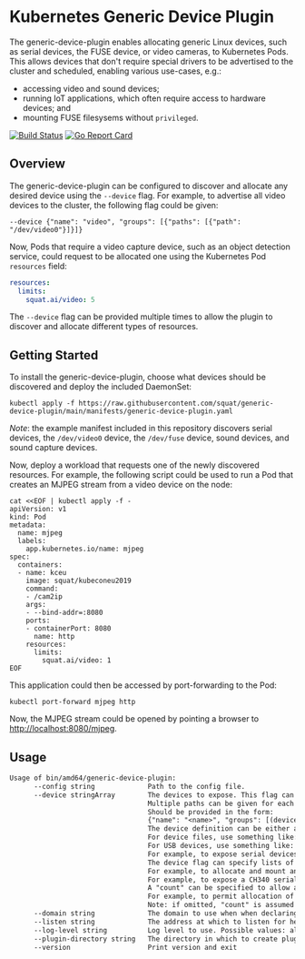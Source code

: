 # Kubernetes Generic Device Plugin

The generic-device-plugin enables allocating generic Linux devices, such as serial devices, the FUSE device, or video cameras, to Kubernetes Pods.
This allows devices that don't require special drivers to be advertised to the cluster and scheduled, enabling various use-cases, e.g.:
* accessing video and sound devices;
* running IoT applications, which often require access to hardware devices; and
* mounting FUSE filesysems without `privileged`.

[![Build Status](https://github.com/squat/generic-device-plugin/workflows/CI/badge.svg)](https://github.com/squat/generic-device-plugin/actions?query=workflow%3ACI)
[![Go Report Card](https://goreportcard.com/badge/github.com/squat/generic-device-plugin)](https://goreportcard.com/report/github.com/squat/generic-device-plugin)

## Overview

The generic-device-plugin can be configured to discover and allocate any desired device using the `--device` flag.
For example, to advertise all video devices to the cluster, the following flag could be given:
```
--device {"name": "video", "groups": [{"paths": [{"path": "/dev/video0"}]}]}
```

Now, Pods that require a video capture device, such as an object detection service, could request to be allocated one using the Kubernetes Pod `resources` field:
```yaml
resources:
  limits:
    squat.ai/video: 5
```

The `--device` flag can be provided multiple times to allow the plugin to discover and allocate different types of resources.

## Getting Started

To install the generic-device-plugin, choose what devices should be discovered and deploy the included DaemonSet:

```shell
kubectl apply -f https://raw.githubusercontent.com/squat/generic-device-plugin/main/manifests/generic-device-plugin.yaml
```

*Note*: the example manifest included in this repository discovers serial devices, the `/dev/video0` device, the `/dev/fuse` device, sound devices, and sound capture devices.

Now, deploy a workload that requests one of the newly discovered resources.
For example, the following script could be used to run a Pod that creates an MJPEG stream from a video device on the node:

```shell
cat <<EOF | kubectl apply -f -
apiVersion: v1
kind: Pod
metadata:
  name: mjpeg
  labels:
    app.kubernetes.io/name: mjpeg
spec:
  containers:
  - name: kceu
    image: squat/kubeconeu2019
    command:
    - /cam2ip
    args:
    - --bind-addr=:8080
    ports:
    - containerPort: 8080
      name: http
    resources:
      limits:
        squat.ai/video: 1
EOF
```

This application could then be accessed by port-forwarding to the Pod:

```shell
kubectl port-forward mjpeg http
```

Now, the MJPEG stream could be opened by pointing a browser to [http://localhost:8080/mjpeg](http://localhost:8080/mjpeg).


## Usage

[embedmd]:# (tmp/help.txt)
```txt
Usage of bin/amd64/generic-device-plugin:
      --config string             Path to the config file.
      --device stringArray        The devices to expose. This flag can be repeated to specify multiple device types.
                                  Multiple paths can be given for each type. Paths can be globs.
                                  Should be provided in the form:
                                  {"name": "<name>", "groups": [(device definitions)], "count": <count>}]}
                                  The device definition can be either a path to a device file or a USB device. You cannot define both in the same group.
                                  For device files, use something like: {"paths": [{"path": "<path-1>", "mountPath": "<mount-path-1>"},{"path": "<path-2>", "mountPath": "<mount-path-2>"}]}
                                  For USB devices, use something like: {"usb": [{"vendor": "1209", "product": "000F"}]}
                                  For example, to expose serial devices with different names: {"name": "serial", "groups": [{"paths": [{"path": "/dev/ttyUSB*"}]}, {"paths": [{"path": "/dev/ttyACM*"}]}]}
                                  The device flag can specify lists of devices that should be grouped and mounted into a container together as one single meta-device.
                                  For example, to allocate and mount an audio capture device: {"name": "capture", "groups": [{"paths": [{"path": "/dev/snd/pcmC0D0c"}, {"path": "/dev/snd/controlC0"}]}]}
                                  For example, to expose a CH340 serial converter: {"name": "ch340", "groups": [{"usb": [{"vendor": "1a86", "product": "7523"}]}]}
                                  A "count" can be specified to allow a discovered device group to be scheduled multiple times.
                                  For example, to permit allocation of the FUSE device 10 times: {"name": "fuse", "groups": [{"count": 10, "paths": [{"path": "/dev/fuse"}]}]}
                                  Note: if omitted, "count" is assumed to be 1
      --domain string             The domain to use when when declaring devices. (default "squat.ai")
      --listen string             The address at which to listen for health and metrics. (default ":8080")
      --log-level string          Log level to use. Possible values: all, debug, info, warn, error, none (default "info")
      --plugin-directory string   The directory in which to create plugin sockets. (default "/var/lib/kubelet/device-plugins/")
      --version                   Print version and exit
```
